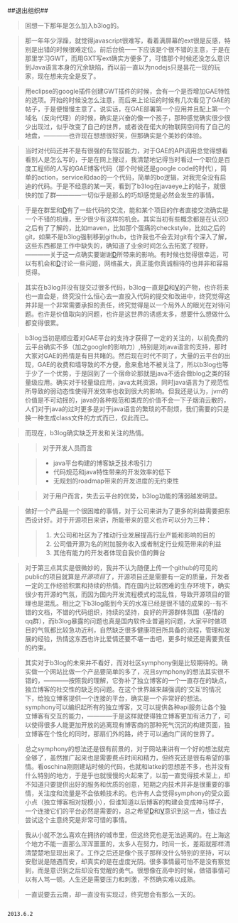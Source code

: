 [D]: http://88250.b3log.org/  "D"
[V]: http://vanessa.b3log.org/  "V"

##退出组织##
>回想一下那年是怎么加入b3log的。

>那一年年少浮躁，就觉得javascript很难写，看着满屏幕的ext很是反感，特别是出错的时候很难定位。前后台统一一下应该是个很不错的主意，于是在那里学习GWT，而用GXT写ext确实方便多了，可惜那个时候还没怎么意识到Java语言本身的冗余缺陷，而以前一直以为nodejs只是昙花一现的玩家，现在想来完全是反了。  

>用eclipse的google插件创建GWT插件的时候，会有一个是否增加GAE特性的选项。开始的时候没怎么注意，而后来上论坛的时候有几次看见了GAE的帖子，于是便慢慢主意了。说实话，在GAE部署第一个应用并且配上第一个域名（反向代理）的时候，确实是兴奋的像一个孩子，那种感觉确实很少很少出现过，似乎改变了自己的世界，或者说在偌大的物联网空间有了自己的地盘，————也许现在想想很好笑，但那确实是个美妙的体验。

>当时对代码还并不是有很强的有驾驭能力，对于GAE的API调用总觉得想看看别人是怎么写的，于是在网上搜过，我清楚地记得当时看过一个职位是百度工程师的人写的GAE博客代码（那个时候还是google code的时代），简单的action，service和dao的一个代码，简单的bo逻辑，对我完全没有启迪的代码。于是不经意的某一天，看到了b3log在javaeye上的帖子，就很快的加了群————一切似乎是那么的巧却感觉是必然会发生的事情。

>于是在群里和[D]有了一些代码的交流，能和某个项目的作者直接交流确实是一个不错的机缘，至少很少有这样的机会。其实当初有些概念都是在认识D之后有了了解的，比如maven，比如那个蛋痛的checkstyle，比如之后的git，如果不是b3log强制移到github，也许我也不会去对git有个深入了解，这些东西都是工作中缺失的，确知道了业余时间怎么去拓宽了视野，————关于这一点确实要谢谢[D]所带来的影响。有时候也觉得很幸运，可以有机会和[D]讨论一些问题，网络虽大，真正能你真诚相待的也并非和容易觅得。

>其实在b3log并没有提交过很多代码，b3log一直是[D]和[V]的产物，也许将来也一直会是，终究没什么恒心去一直投入代码的提交和改进中，终究觉得这并非是一个非常需要承担的责任，终究觉得是以一个局外人的眼光在对待问题。也许是价值取向的问题，也许是这世界的诱惑太多，想要什么想做什么都变得很累。

>b3log当初是顺应着对GAE平台的支持才获得了一定的关注的，以前免费的云平台确实不多（加之google的影响力）,特别是对java语言的支持，那时大家对GAE的热情是有目共睹的。然后现在时代不同了，大量的云平台的出现，GAE的收费和墙导致的不方便，愈来愈地不被关注了，所以b3log也等于少了一个优势，于是回到了一个宿命论那就是java不适合做blog之类的轻量级应用。确实对于轻量级应用，java太耗资源，同时java语言为了规范性所导致的弱动态性使得开发效率也收到很大的影响。但我还是认为，jvm的价值是不可动摇的，java的各种规范和类库的价值不会一下子烟消云散的，人们对于java的过时更多是对于java语言的繁琐的不耐烦，我们需要的只是换一种生成class文件的方式而已，仅此而已。

>而现在，b3log确实缺乏开发和关注的热情。 

>>对于开发人员而言
>
>>* java平台构建的博客缺乏技术吸引力
>>* 代码规范和java特性带来的开发效率的低下
>>*	无规划的roadmap带来的开发进度的无约束性

>>对于用户而言，失去云平台的优势，b3log功能的薄弱越发明显。

>做好一个产品是一个很困难的事情，对于公司来讲为了更多的利益需要把东西设计好。对于开源项目来讲，所能带来的意义也许可以分为三种：
> 
>>1. 大公司和社区为了推动行业发展提高行业产能和影响的目的 
>>2. 公司借开源为名的附加服务收入或者制定行业规范带来的利益 
>>3. 其他有能力的开发者体现自我价值的舞台

>对于第三点其实是很微妙的，我并不认为随便上传一个github的可见的public的项目就算是*开源项目*了，开源项目还是需要有一定的质量，开发者一定的工作经验积累和持续的热情。而在国内比较困难的生存环境下，确实很少有开源的气氛，而因为国内开发流程模式的混乱性，导致开源项目的管理也是混乱。相比之下b3log能到今天的水准已经是很不错的成果的--有不错的文档，不错的代码组织，持续的坚持，良好的开源群体氛围（基情的qq群），而b3log暴露的问题也真是国内软件业普遍的问题，大家平时做项目的气氛都比较急功近利，自然缺乏很多健康项目所具备的流程，管理和发展的经验，热情这东西也许比爱情还要不堪一击吧，更多时候还是需要责任的约束。


>其实对于b3log的未来并不看好，而对社区symphony倒是比较期待的。确实做一个网站比做一个产品要简单的多了，况且symphony的想法其实很不错的，————按照我的理解，它弥补了独立博客的一个一直存在的缺点，独立博客的社交性的缺乏的问题。在这个世界越来越强调的‘交互’的情况下，给独立博客提供一个连接的平台，确实是一个非常好的想法。symphony可以编织起所有的独立博客，又可以提供各种api服务让各个独立博客有交互的能力，————于是这样就使得独立博客更加有活力了，可以使得很多人能更加开放的逃离现有博客商的那种死气沉沉的构建页面，独立博客在个性化的同时，那扇们外的路，终于可以通向广阔的世界了。

>总之symphony的想法还是很有前景的，对于网站来讲有一个好的想法就完全够了，虽然推广起来也是需要费点时间和精力，但终究还是很有希望的事情。看oschina刚刚建站时候的代码，也就和latke的思想差不多，也并没有什么特别的地方，于是乎也就慢慢的火起来了，以前一直觉得技术至上，却不知道只要提供出好的服务和优质的创意，短期之内技术并非是很重要的事情，关注度和流量是不会依赖技术的。也许有人会觉得symphony的受众面小点（独立博客相对规模小），但谁知道以后博客的构建会变成神马样子，一个连接它们的平台必然是需要的，总之希望[D]和[V]意识到这一点，错过去尝试这个主意终究是非常可惜的事情。


>我从小就不怎么喜欢在拥挤的城市里，但这终究也是无法逃离的。在上海这个地方不能一直那么浑浑噩噩的，太多人在努力，时间一长，差距就那样清清楚楚地显现出来了。工作之后还是像个孩子那样没什么特别的坚持，可以安慰说是随遇而安，却真实的是在虚度光阴。很多事情最可怕不是没有察觉到，而是意识到之后却没有觉醒的勇气。很想像在高中的时候，做错事情可以有人骂一顿。人生还是需要压力和刺激，不然确实难以成熟。


>一直说要去云南，却一直没有实现过，终究想会有那么一天的。

																			2013.6.2














